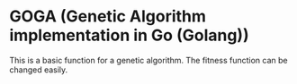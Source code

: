 # GOGA (Genetic Algorithm implementation in Go (Golang))

This is a basic function for a genetic algorithm. The fitness function can be changed easily.
